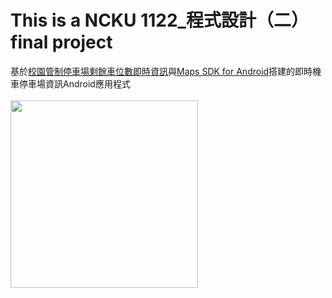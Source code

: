 # This is a NCKU 1122_程式設計（二） final project
基於[校園管制停車場剩餘車位數即時資訊](https://apss.oga.ncku.edu.tw/park/)與[Maps SDK for Android](https://developers.google.com/maps/documentation/android-sdk?hl=zh-tw)搭建的即時機車停車場資訊Android應用程式
<br/>
<br/>
<img src="https://github.com/Nues0913/java_final_project/assets/106960429/2178aaed-8d63-49d0-a213-87d7f2bca4aa" width="300" height="300">

